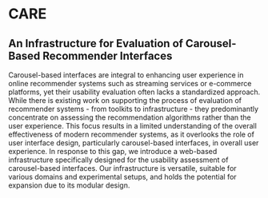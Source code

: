 # CARE
## An Infrastructure for Evaluation of Carousel-Based Recommender Interfaces

Carousel-based interfaces are integral to enhancing user experience in online recommender systems such as streaming services or e-commerce platforms, yet their usability evaluation often lacks a standardized approach. 
While there is existing work on supporting the process of evaluation of recommender systems - from toolkits to infrastructure - they predominantly concentrate on assessing the recommendation algorithms rather than the user experience. This focus results in a limited understanding of the overall effectiveness of modern recommender systems, as it overlooks the role of user interface design, particularly carousel-based interfaces, in overall user experience. 
In response to this gap, we introduce a web-based infrastructure specifically designed for the usability assessment of carousel-based interfaces. Our infrastructure is versatile, suitable for various domains and experimental setups, and holds the potential for expansion due to its modular design.
